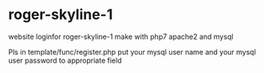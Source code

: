 # roger-skyline-1
website loginfor roger-skyline-1 make with php7 apache2 and mysql

Pls in template/func/register.php put your mysql user name and your mysql user password to appropriate field
